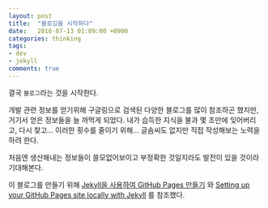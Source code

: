 ```yaml
---
layout: post
title:  "블로깅을 시작하다"
date:   2016-07-13 01:09:00 +0900
categories: thinking
tags: 
- dev
- jekyll
comments: true
---
```

결국 `블로그`라는 것을 시작한다.

개발 관련 정보를 얻기위해 구글링으로 검색된 다양한 블로그를 많이 참조하곤 했지만, 거기서 얻은 정보들을 늘 까먹게 되었다.
내가 습득한 지식을 불과 몇 초만에 잊어버리고, 다시 찾고...
이러한 횟수를 줄이기 위해... 글솜씨도 없지만 직접 작성해보는 노력을 하려 한다.

처음엔 생산해내는 정보들이 쓸모없어보이고 부정확한 것일지라도 발전이 있을 것이라 기대해본다.

이 블로그를 만들기 위해 [Jekyll을 사용하여 GitHub Pages 만들기][Jekyll을 사용하여 GitHub Pages 만들기] 와 [Setting up your GitHub Pages site locally with Jekyll][Setting up your GitHub Pages site locally with Jekyll] 를 참조했다.

[Jekyll을 사용하여 GitHub Pages 만들기]: http://blog.saltfactory.net/jekyll/upgrade-github-pages-dependency-versions.html
[Setting up your GitHub Pages site locally with Jekyll]: https://help.github.com/articles/setting-up-your-github-pages-site-locally-with-jekyll/
